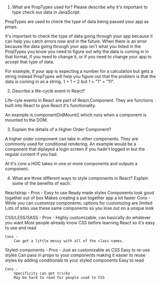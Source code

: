 1. What are PropTypes used for? Please describe why it's important to type check our data in JavaScript.

PropTypes are used to check the type of data being passed your app as props.

It's important to check the type of data going through your app because it can help you catch errors now and in the future. When there is an error because the data going through your app isn't what you listed in the PropTypes you know you need to figure out why the data is coming in in that format, if you need to change it, or if you need to change your app to accept that type of data.

For example, if your app is expecting a number for a calculation but gets a string instead PropTypes will help you figure out that the problem is that the data is coming in as a string. 1 + 1 = 2 but 1 + "1" = "11".

2. Describe a life-cycle event in React?

Life-cyle events in React are part of React.Component. They are functions built into React to give React it's functionality.

An example is componentDidMount() which runs when a component is mounted to the DOM.

3. Explain the details of a Higher Order Component?

A higher order component can take in other components. They are commonly used for conditional rendering. An example would be a component that diplayed a login screen if you hadn't logged in but the regular content if you had.

At it's core a HOC takes in one or more components and outputs a component.

4. What are three different ways to style components in React? Explain some of the benefits of each.

Reactstrap -
    Pros -
        Easy to use
        Ready made styles
        Components look good together out of box
        Makes creating a put together app a lot faster
    Cons -
        While you can customize components, options for customizing are limited
        Lots of sites use these same components so you lose out on a unique look

CSS/LESS/SASS -
    Pros -
        Highly customizable, can basically do whatever you want
        Most people already know CSS before learning React so it's easy to use and read

    Cons -
        Can get a little messy with all of the class names.

Styled-components -
    Pros -
        Just as customizable as CSS
        Easy to re-use styles
        Can pass in props to your components making it easier to reuse styles by adding conditionals to your styled components
        Easy to read

    Cons -
        Specificity can get tricky
        May be hard to read for people used to CSS